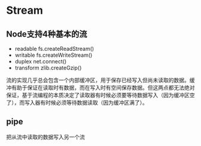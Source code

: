 # Stream

## Node支持4种基本的流

- readable fs.createReadStream()
- writable fs.createWriteStream()
- duplex net.connect()
- transform zlib.createGzip()

流的实现几乎总会包含一个内部缓冲区，用于保存已经写入但尚未读取的数据。缓冲有助于保证在读取时有数据，而在写入时有空间保存数据。但这两点都无法绝对保证，基于流编程的本质决定了读取器有时候必须要等待数据写入（因为缓冲区空了），而写入器有时候必须等待数据读取（因为缓冲区满了）。

## pipe

把从流中读取的数据写入另一个流

